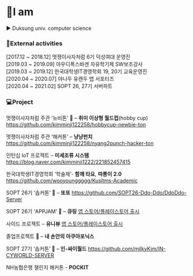 

# :raising_hand:I am

:arrow_forward: Duksung univ. computer science


###  :lollipop:External activities

[2017.12 ~ 2018.12] 멋쟁이사자처럼 6기 덕성여대 운영진 <br>
[2019.03 ~ 2019.09] 아우디폭스바겐 자유학기제 SW보조강사 <br>
[2019.03 ~ 2019.12] 한국대학생IT경영학회 19, 20기 교육운영진<br>
[2020.04 ~ 2020.07] 야나두 유캔두 앱 서포터즈<br>
[2020.04 ~ 2021.02] SOPT 26, 27기 서버파트<br>



### :computer:Project

멋쟁이사자처럼 주관 ‘뉴비톤’ 🏅 – **취미 이상형 월드컵**(hobby cup) https://github.com/kimminji122258/hobbycup-newbie-ton

멋쟁이사자처럼 주관 ‘해커톤’ – **냥냥펀치** https://github.com/kimminji122258/nyang2punch-hacker-ton  

인턴십 IoT 프로젝트 – **미세조류  시스템** https://blog.naver.com/kimminji1222/221852457415

한국대학생IT경영학회 ‘학술제’- **함께 타요**, **따릉이** **2.0** https://github.com/wooyounggggg/Kusitms-Academic

SOPT 26기 ‘솝커톤’ 🥈 – **또또** https://github.com/SOPT26-Ddo-Ddo/DdoDdo-Server

SOPT 26기 ‘APPJAM’ 🥇 – **큐링** <a href="https://url.kr/5VHhj6">앱 스토어/플레이스토어 출시</a> <br>

사이드 프로젝트 – **유니뷰** <a href="http://www.uni-view.co.kr">앱 스토어/플레이스토어 출시</a> <br>
  
졸업프로젝트 🥇 – **내 손안의 아쿠아포닉스**

SOPT 27기 ‘솝커톤’ 🥈 – **인-싸이월드** https://github.com/milkyKim/IN-CYWORLD-SERVER

NH농협은행 챌린지 해커톤 - **POCKIT** 
   
